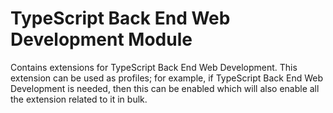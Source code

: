# TypeScript Back End Web Development Module
Contains extensions for TypeScript Back End Web Development. This extension can be used as profiles; for example, if TypeScript Back End Web Development is needed, then this can be enabled which will also enable all the extension related to it in bulk. 